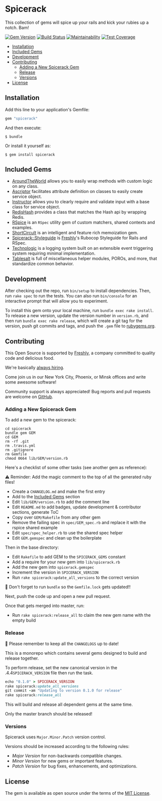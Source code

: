 # Spicerack

This collection of gems will spice up your rails and kick your rubies up a notch. Bam!

[![Gem Version](https://badge.fury.io/rb/spicerack.svg)](https://badge.fury.io/rb/spicerack)
[![Build Status](https://semaphoreci.com/api/v1/freshly/spicerack/branches/master/badge.svg)](https://semaphoreci.com/freshly/spicerack)
[![Maintainability](https://api.codeclimate.com/v1/badges/7e089c2617c530a85b17/maintainability)](https://codeclimate.com/github/Freshly/spicerack/maintainability)
[![Test Coverage](https://api.codeclimate.com/v1/badges/7e089c2617c530a85b17/test_coverage)](https://codeclimate.com/github/Freshly/spicerack/test_coverage)

* [Installation](#installation)
* [Included Gems](#included-gems)
* [Development](#development)
* [Contributing](#contributing)
   * [Adding a New Spicerack Gem](#adding-a-new-spicerack-gem)
   * [Release](#release)
   * [Versions](#versions)
* [License](#license)

## Installation

Add this line to your application's Gemfile:

```ruby
gem "spicerack"
```

And then execute:

    $ bundle

Or install it yourself as:

    $ gem install spicerack

## Included Gems

* [AroundTheWorld](around_the_world/README.md) allows you to easily wrap methods with custom logic on any class.
* [Ascriptor](ascriptor/README.md) facilitates attribute definition on classes to easily create service object.
* [Instructor](instructor/README.md) allows you to clearly require and validate input with a base class for service object.
* [RedisHash](redis_hash/README.md) provides a class that matches the Hash api by wrapping Redis.
* [RSpice](rspice/README.md) is an `RSpec` utility gem of custom matchers, shared contexts and examples.
* [ShortCircuIt](short_circu_it/README.md) is an intelligent and feature rich memoization gem.
* [Spicerack::Styleguide](spicerack-styleguide/README.md) is [Freshly](https://www.freshly.com/)'s Rubocop Styleguide for Rails and RSpec.
* [Technologic](technologic/README.md) is a logging system built on an extensible event triggering system requiring minimal implementation.
* [Tablesalt](tablesalt/README.md) is full of miscellaneous helper modules, POROs, and more, that standardize common behavior.

## Development

After checking out the repo, run `bin/setup` to install dependencies. Then, run `rake spec` to run the tests. You can also run `bin/console` for an interactive prompt that will allow you to experiment.

To install this gem onto your local machine, run `bundle exec rake install`. To release a new version, update the version number in `version.rb`, and then run `bundle exec rake release`, which will create a git tag for the version, push git commits and tags, and push the `.gem` file to [rubygems.org](https://rubygems.org).

## Contributing

This Open Source is supported by [Freshly](https://freshly.com), a company committed to quality code and delicious food.

We're basically [always hiring](https://jobs.lever.co/freshly).

Come join us in our New York City, Phoenix, or Minsk offices and write some awesome software!

Community support is always appreciated! Bug reports and pull requests are welcome on [GitHub](https://github.com/Freshly/spicerack).

### Adding a New Spicerack Gem

To add a new gem to the spicerack:

```
cd spicerack
bundle gem GEM
cd GEM
rm -rf .git
rm .travis.yml
rm .gitignore
rm Gemfile
chmod 0664 lib/GEM/version.rb
```

Here's a checklist of some other tasks (see another gem as reference):

⚠️ Reminder: Add the magic comment to the top of all the generated ruby files!

- Create a `CHANGELOG.md` and make the first entry
- Add to the [Included Gems](#included-gems) section
- Edit `lib/GEM/version.rb` to add the comment line
- Edit `README.md` to add badges, update development & contributor sections, generate ToC
- Copy over `GEM/Rakefile` from any other gem
- Remove the failing spec in `spec/GEM_spec.rb` and replace it with the rspice shared example
- Edit `spec/spec_helper.rb` to use the shared spec helper
- Edit `GEM.gemspec` and clean up the boilerplate

Then in the base directory:

- Edit `Rakefile` to add GEM to the `SPICERACK_GEMS` constant
- Add a require for your new gem into `lib/spicerack.rb`
- Add the new gem into `spicerack.gemspec`
- Increment the version in `SPICERACK_VERSION`
- Run `rake spicerack:update_all_versions` to the correct version

🚨 Don't forget to run `bundle` so the `Gemfile.lock` gets updated!!

Next, push the code up and open a new pull request.

Once that gets merged into master, run:

- Run `rake spicerack:release_all` to claim the new gem name with the empty build

### Release

💁‍ Please remember to keep all the `CHANGELOGS` up to date!

This is a monorepo which contains several gems designed to build and release together.

To perform release, set the new canonical version in the .4.4`SPICERACK_VERSION` file then run the task.

```ruby
echo "0.1.0" > SPICERACK_VERSION
rake spicerack:update_all_versions
git commit -am "Updating to version 0.1.0 for release"
rake spicerack:release_all
```

This will build and release all dependent gems at the same time.

Only the master branch should be released!

### Versions

Spicerack uses `Major.Minor.Patch` version control.

Versions should be increased according to the following rules:

- *Major Version* for non-backwards compatible changes.
- *Minor Version* for new gems or important features.
- *Patch Version* for bug fixes, enhancements, and optimizations.

## License

The gem is available as open source under the terms of the [MIT License](https://opensource.org/licenses/MIT).
